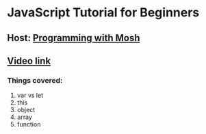 # JavaScript Tutorial for Beginners
## Host: [Programming with Mosh](https://www.youtube.com/channel/UCWv7vMbMWH4-V0ZXdmDpPBA)
## [Video link](https://www.youtube.com/watch?v=W6NZfCO5SIk)
### Things covered:
1. var vs let
2. this
3. object
4. array
5. function
